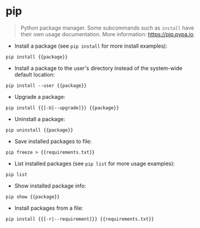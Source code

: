 # pip

> Python package manager.
> Some subcommands such as `install` have their own usage documentation.
> More information: <https://pip.pypa.io>.

- Install a package (see `pip install` for more install examples):

`pip install {{package}}`

- Install a package to the user's directory instead of the system-wide default location:

`pip install --user {{package}}`

- Upgrade a package:

`pip install {{[-U|--upgrade]}} {{package}}`

- Uninstall a package:

`pip uninstall {{package}}`

- Save installed packages to file:

`pip freeze > {{requirements.txt}}`

- List installed packages (see `pip list` for more usage examples):

`pip list`

- Show installed package info:

`pip show {{package}}`

- Install packages from a file:

`pip install {{[-r|--requirement]}} {{requirements.txt}}`
